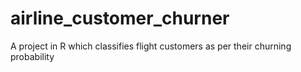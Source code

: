 # airline_customer_churner
A project in R which classifies flight customers as per their churning probability
